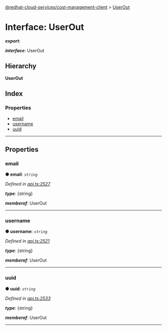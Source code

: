 [@redhat-cloud-services/cost-management-client](../README.md) > [UserOut](../interfaces/userout.md)

# Interface: UserOut

*__export__*: 

*__interface__*: UserOut

## Hierarchy

**UserOut**

## Index

### Properties

* [email](userout.md#email)
* [username](userout.md#username)
* [uuid](userout.md#uuid)

---

## Properties

<a id="email"></a>

###  email

**● email**: *`string`*

*Defined in [api.ts:2527](https://github.com/RedHatInsights/javascript-clients/blob/master/packages/cost-management/api.ts#L2527)*

*__type__*: {string}

*__memberof__*: UserOut

___
<a id="username"></a>

###  username

**● username**: *`string`*

*Defined in [api.ts:2521](https://github.com/RedHatInsights/javascript-clients/blob/master/packages/cost-management/api.ts#L2521)*

*__type__*: {string}

*__memberof__*: UserOut

___
<a id="uuid"></a>

###  uuid

**● uuid**: *`string`*

*Defined in [api.ts:2533](https://github.com/RedHatInsights/javascript-clients/blob/master/packages/cost-management/api.ts#L2533)*

*__type__*: {string}

*__memberof__*: UserOut

___

